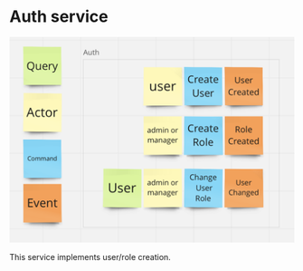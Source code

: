 # Auth service
![auth service business logic](../.docs/auth-service-bl.png)

This service implements user/role creation.